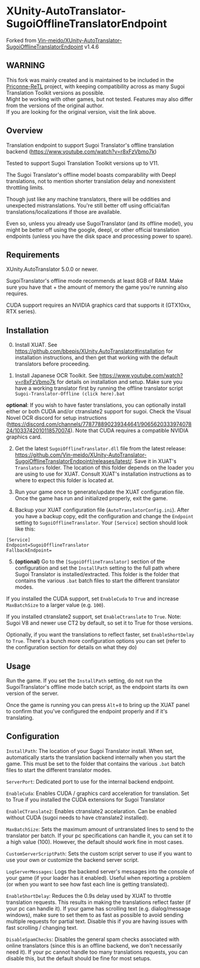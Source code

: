 # XUnity-AutoTranslator-SugoiOfflineTranslatorEndpoint

Forked from [Vin-meido/XUnity-AutoTranslator-SugoiOfflineTranslatorEndpoint](https://github.com/Vin-meido/XUnity-AutoTranslator-SugoiOfflineTranslatorEndpoint) v1.4.6

## WARNING
This fork was mainly created and is maintained to be included in the [Priconne-ReTL](https://github.com/ImaterialC/PriconneRe-TL) project, with keeping compatibility across as many Sugoi Translation Toolkit versions as possible.  
Might be working with other games, but not tested. Features may also differ from the versions of the original author.  
If you are looking for the original version, visit the link above.

## Overview

Translation endpoint to support Sugoi Translator's offline translation backend (https://www.youtube.com/watch?v=r8xFzVbmo7k)

Tested to support Sugoi Translation Toolkit versions up to V11.

The Sugoi Translator's offline model boasts comparability with Deepl translations, not to mention shorter translation delay and nonexistent throttling limits.

Though just like any machine translators, there will be oddities and unexpected mistranslations. You're still better off using official/fan translations/localizations if those are available.

Even so, unless you already use SugoiTranslator (and its offline model), you might be better off using the google, deepl, or other official translation endpoints (unless you have the disk space and processing power to spare).


## Requirements

XUnity.AutoTranslator 5.0.0 or newer.

SugoiTranslator's offline mode recommends at least 8GB of RAM. Make sure you have that + the amount of memory the game you're running also requires.

CUDA support requires an NVIDIA graphics card that supports it (GTX10xx, RTX series).


## Installation

0. Install XUAT. See https://github.com/bbepis/XUnity.AutoTranslator#installation for installation instructions, and then get that working with the default translators before proceeding.

1. Install Japanese OCR Toolkit. See https://www.youtube.com/watch?v=r8xFzVbmo7k for details on installation and setup. Make sure you have a working translator first by running the offline translator script `Sugoi-Translator-Offline (click here).bat`

**optional**: If you wish to have faster translations, you can optionally install either or both CUDA and/or ctranslate2 support for sugoi. Check the Visual Novel OCR discord for setup instructions (https://discord.com/channels/778778890239344641/906562033397407824/1033742010118570074). Note that CUDA requires a compatible NVIDIA graphics card.

2. Get the latest `SugoiOfflineTranslator.dll` file from the latest release: https://github.com/Vin-meido/XUnity-AutoTranslator-SugoiOfflineTranslatorEndpoint/releases/latest/. Save it in XUAT's `Translators` folder. The location of this folder depends on the loader you are using to use for XUAT. Consult XUAT's installation instructions as to where to expect this folder is located at.

3. Run your game once to generate/update the XUAT configuration file. Once the game has run and initialized properly, exit the game.

4. Backup your XUAT configuration file (`AutoTranslatorConfig.ini`). After you have a backup copy, edit the configuration and change the `Endpoint` setting to `SugoiOfflineTranslator`.  Your `[Service]` section should look like this:
```
[Service]
Endpoint=SugoiOfflineTranslator
FallbackEndpoint=
```

5. **(optional)** Go to the `[SugoiOfflineTranslator]` section of the configuration and set the `InstallPath` setting to the full path where Sugoi Translator is installed/extracted.  This folder is the folder that contains the various `.bat` batch files to start the different translator modes.

If you installed the CUDA support, set `EnableCuda` to `True` and increase `MaxBatchSize` to a larger value (e.g. `100`).

If you installed ctranslate2 support, set `EnableCtranslate` to `True`. Note: Sugoi V8 and newer use CT2 by default, so set it to True for those versions.

Optionally, if you want the translations to reflect faster, set `EnableShortDelay` to `True`. There's a bunch more configuration options you can set (refer to the configuration section for details on what they do)


## Usage

Run the game. If you set the `InstallPath` setting, do not run the SugoiTranslator's offline mode batch script, as the endpoint starts its own version of the server.

Once the game is running you can press `Alt`+`0` to bring up the XUAT panel to confirm that you've configured the endpoint properly and if it's translating.

## Configuration

`InstallPath`: The location of your Sugoi Translator install. When set, automatically starts the translation backend internally when you start the game. This must be set to the folder that contains the various `.bat` batch files to start the different translator modes.

`ServerPort`: Dedicated port to use for the internal backend endpoint.

`EnableCuda`: Enables CUDA / graphics card acceleration for translation. Set to True if you installed the CUDA extensions for Sugoi Translator

`EnableCTranslate2`: Enables ctranslate2 accelaration. Can be enabled without CUDA (sugoi needs to have ctranslate2 installed).

`MaxBatchSize`: Sets the maximum amount of untranslated lines to send to the translator per batch. If your pc specifications can handle it, you can set it to a high value (100). However, the default should work fine in most cases.

`CustomServerScriptPath`: Sets the custom script server to use if you want to use your own or customize the backend server script.

`LogServerMessages`: Logs the backend server's messages into the console of your game (if your loader has it enabled). Useful when reporting a problem (or when you want to see how fast each line is getting translated).

`EnableShortDelay`: Reduces the 0.9s delay used by XUAT to throttle translation requests. This results in making the translations reflect faster (if your pc can handle it). If your game has scrolling text (e.g. dialog/message windows), make sure to set them to as fast as possible to avoid sending multiple requests for partial text. Disable this if you are having issues with fast scrolling / changing text.

`DisableSpamChecks`: Disables the general spam checks associated with online translators (since this is an offline backend, we don't necessarily need it). If your pc cannot handle too many translations requests, you can disable this, but the default should be fine for most setups.
